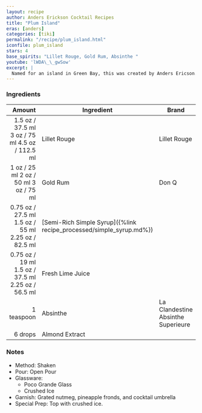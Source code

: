```yaml
---
layout: recipe
author: Anders Erickson Cocktail Recipes
title: "Plum Island"
eras: [anders]
categories: [tiki]
permalink: "/recipe/plum_island.html"
iconfile: plum_island
stars: 4
base_spirits: "Lillet Rouge, Gold Rum, Absinthe "
youtube: 'lWDA\_\_gwSow'
excerpt: |
  Named for an island in Green Bay, this was created by Anders Ericson.
---
```


### Ingredients

|     Amount | Ingredient                                                | Brand                              |
| ---------: | --------------------------------------------------------- | ---------------------------------- |
|     <span class="onex active">1.5 oz / 37.5 ml</span>  <span class="twox">3 oz / 75 ml</span> <span class="threex">4.5 oz / 112.5 ml</span> | Lillet Rouge                                              | Lillet Rouge                       |
|       <span class="onex active">1 oz / 25 ml</span>  <span class="twox">2 oz / 50 ml</span> <span class="threex">3 oz / 75 ml</span> | Gold Rum                                                  | Don Q                              |
|    <span class="onex active">0.75 oz / 27.5 ml</span>  <span class="twox">1.5 oz / 55 ml</span> <span class="threex">2.25 oz / 82.5 ml</span> | [Semi-Rich Simple Syrup]({%link recipe_processed/simple_syrup.md%}) |
|    <span class="onex active">0.75 oz / 19 ml</span>  <span class="twox">1.5 oz / 37.5 ml</span> <span class="threex">2.25 oz / 56.5 ml</span> | Fresh Lime Juice                                          |
| 1 teaspoon | Absinthe                                                  | La Clandestine Absinthe Superieure |
|    6 drops | Almond Extract                                            |

### Notes

- Method: Shaken
- Pour: Open Pour
- Glassware:
  - Poco Grande Glass
  - Crushed Ice
- Garnish: Grated nutmeg, pineapple fronds, and cocktail umbrella
- Special Prep: Top with crushed ice.
